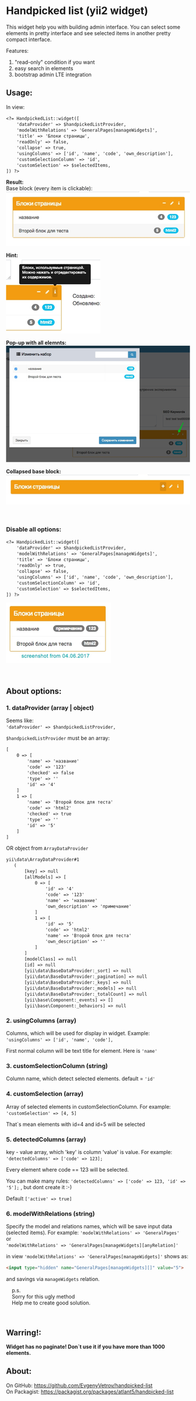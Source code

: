 # Handpicked list (yii2 widget)

This widget help you with building admin interface. You can select some elements in pretty interface and see selected items in another pretty compact interface.

Features:
1. "read-only" condition if you want
2. easy search in elements
3. bootstrap admin LTE integration

## Usage:
In view: 
```
<?= HandpickedList::widget([
    'dataProvider' => $handpickedListProvider,
    'modelWithRelations' => 'GeneralPages[manageWidgets]',
    'title' => 'Блоки страницы',
    'readOnly' => false,
    'collapse' => true,
    'usingColumns' => ['id', 'name', 'code', 'own_description'],
    'customSelectionColumn' => 'id',
    'customSelection' => $selectedItems,
]) ?>
```
**Result:**  
Base block (every item is clickable):  
![screenshot](./docs/base-block.jpg)

**Hint:**  
![screenshot](./docs/hint.jpg)

**Pop-up with all elemnts:**  
![screenshot](./docs/popup.jpg)

**Collapsed base block:**  
![screenshot](./docs/collapsed.jpg)

&nbsp;

### Disable all options:
```
<?= HandpickedList::widget([
    'dataProvider' => $handpickedListProvider,
    'modelWithRelations' => 'GeneralPages[manageWidgets]',
    'title' => 'Блоки страницы',
    'readOnly' => true,
    'collapse' => false,
    'usingColumns' => ['id', 'name', 'code', 'own_description'],
    'customSelectionColumn' => 'id',
    'customSelection' => $selectedItems,
]) ?>
```

![screenshot](./docs/disable.jpg)

&nbsp;

## About options:
### 1. dataProvider (array | object)
Seems like:  
`'dataProvider' => $handpickedListProvider,`

`$handpickedListProvider` must be an array:
```
[
    0 => [
        'name' => 'название'
        'code' => '123'
        'checked' => false
        'type' => ''
        'id' => '4'
    ]
    1 => [
        'name' => 'Второй блок для теста'
        'code' => 'html2'
        'checked' => true
        'type' => ''
        'id' => '5'
    ]
]
```
OR object from `ArrayDataProvider`
```
yii\data\ArrayDataProvider#1
   (
       [key] => null
       [allModels] => [
           0 => [
               'id' => '4'
               'code' => '123'
               'name' => 'название'
               'own_description' => 'примечание'
           ]
           1 => [
               'id' => '5'
               'code' => 'html2'
               'name' => 'Второй блок для теста'
               'own_description' => ''
           ]
       ]
       [modelClass] => null
       [id] => null
       [yii\data\BaseDataProvider:_sort] => null
       [yii\data\BaseDataProvider:_pagination] => null
       [yii\data\BaseDataProvider:_keys] => null
       [yii\data\BaseDataProvider:_models] => null
       [yii\data\BaseDataProvider:_totalCount] => null
       [yii\base\Component:_events] => []
       [yii\base\Component:_behaviors] => null
```

### 2. usingColumns (array)
Columns, which will be used for display in widget. Example:  
`'usingColumns' => ['id', 'name', 'code'],`

First normal column will be text title for element. Here is `'name'`

### 3. customSelectionColumn (string)
Column name, which detect selected elements.
default = `'id'`

### 4. customSelection (array)
Array of selected elements in customSelectionColumn.
For example:  
`'customSelection' => [4, 5]`

That`s mean elements with id=4 and id=5 will be selected

### 5. detectedColumns (array)
key - value array, which 'key' is column 'value' is value.
For example:  
`'detectedColumns' => ['code' => 123];`

Every element where code == 123 will be selected.

You can make many rules:  `'detectedColumns' => ['code' => 123, 'id' => '5'];` , but dont create it :-)

Default `['active' => true]`

### 6. modelWithRelations (string)
Specify the model and relations names, which will be save input data (selected items).
For example:
`'modelWithRelations' => 'GeneralPages'`  
or  
`'modelWithRelations' => 'GeneralPages[manageWidgets][anyRelation]'`

in view `'modelWithRelations' => 'GeneralPages[manageWidgets]'` shows as: 

```html
<input type="hidden" name="GeneralPages[manageWidgets][]" value="5">
```
and savings via `manageWidgets` relation.
 
&nbsp; &nbsp; p.s.  
&nbsp; &nbsp; Sorry for this ugly method  
&nbsp; &nbsp; Help me to create good solution.

&nbsp;

## Warring!:
**Widget has no paginate! Don`t use it if you have more than 1000 elements.**
&nbsp;


## About:
On GitHub: https://github.com/EvgenyVetrov/handpicked-list  
On Packagist: https://packagist.org/packages/atlant5/handpicked-list